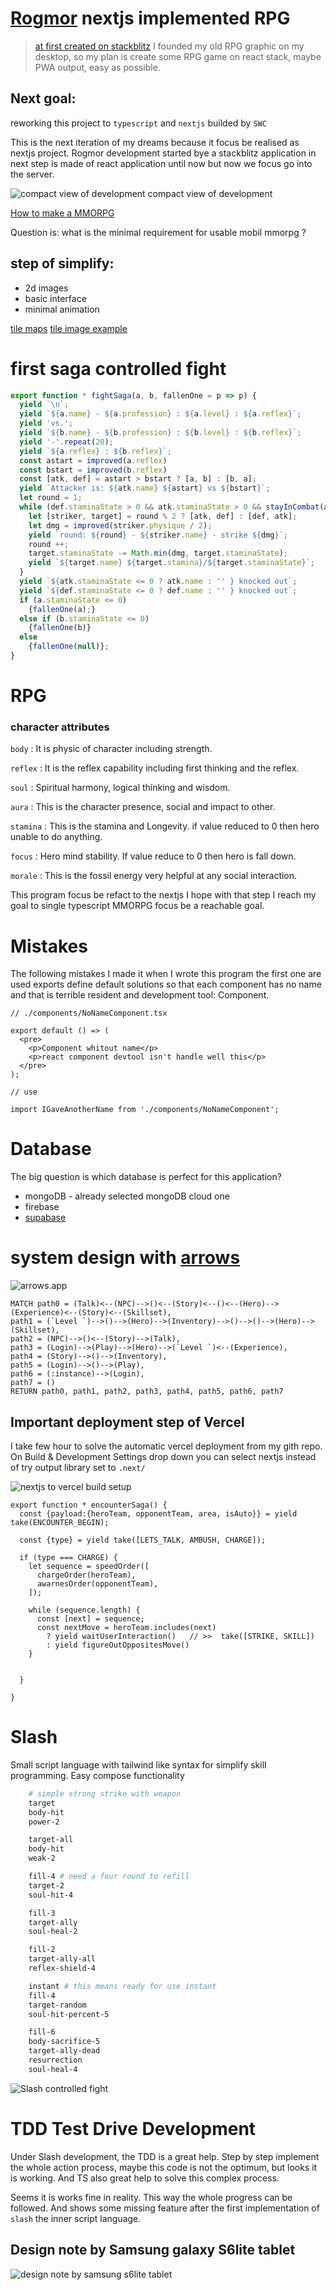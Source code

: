 # [Rogmor](https://rogmor.vercel.app/) nextjs implemented RPG
> [at first created on stackblitz](https://stackblitz.com/edit/rogmor)
I founded my old RPG graphic on my desktop, so my plan is create some RPG 
game on react stack, maybe PWA output, easy as possible.

## Next goal:
reworking this project to ```typescript``` and ```nextjs``` builded by ```SWC```

This is the next iteration of my dreams because it focus be realised as nextjs project. Rogmor development started bye a stackblitz application in next step is made of react application until now but now we focus go into the server.

![compact view of development](./src/_documents/start-moment-of-nextjs.png)
compact view of development

[How to make a MMORPG](https://noobtuts.com/articles/how-to-make-a-mmorpg)

Question is: what is the minimal requirement for usable mobil mmorpg ?

## step of simplify:
  - 2d images
  - basic interface
  - minimal animation

[tile maps](https://developer.mozilla.org/en-US/docs/Games/Techniques/Tilemaps)
[tile image example](https://media.prod.mdn.mozit.cloud/attachments/2015/10/06/11697/40b391b2f58425eb78ddd0660fb8fb2e/tile_atlas.png)

# first saga controlled fight

```js
export function * fightSaga(a, b, fallenOne = p => p) {
  yield `\n`;
  yield `${a.name} - ${a.profession} : ${a.level} : ${a.reflex}`;
  yield 'vs.';
  yield `${b.name} - ${b.profession} : ${b.level} : ${b.reflex}`;
  yield '-'.repeat(20);
  yield `${a.reflex} : ${b.reflex}`;
  const astart = improved(a.reflex) 
  const bstart = improved(b.reflex)
  const [atk, def] = astart > bstart ? [a, b] : [b, a];
  yield `Attacker is: ${atk.name} ${astart} vs ${bstart}`;
  let round = 1;
  while (def.staminaState > 0 && atk.staminaState > 0 && stayInCombat(a) && stayInCombat(b)) {
    let [striker, target] = round % 2 ? [atk, def] : [def, atk];
    let dmg = improved(striker.physique / 2);
    yield `round: ${round} - ${striker.name} - strike ${dmg}`;
    round ++;
    target.staminaState -= Math.min(dmg, target.staminaState);
    yield `${target.name} ${target.stamina}/${target.staminaState}`;
  }
  yield `${atk.staminaState <= 0 ? atk.name : '' } knocked out`;
  yield `${def.staminaState <= 0 ? def.name : '' } knocked out`;
  if (a.staminaState <= 0) 
    {fallenOne(a);}
  else if (b.staminaState <= 0) 
    {fallenOne(b)}
  else 
    {fallenOne(null)};
}
```

# RPG

### character attributes

  `body` : It is physic of character including strength.

  `reflex` : It is the reflex capability including first thinking and the reflex.

  `soul` : Spiritual harmony, logical thinking and wisdom.

  `aura` : This is the character presence, social and impact to other.

  `stamina` : This is the stamina and Longevity. if value reduced to 0 then hero unable to do anything.

  `focus` : Hero mind stability. If value reduce to 0 then hero is fall down.

  `morale` : This is the fossil energy very helpful at any social interaction.


This program focus be refact to the nextjs I hope with that step I reach my goal to single typescript MMORPG focus be a reachable goal.

# Mistakes

The following mistakes I made it when I wrote this program the first one are used exports define default solutions so that each component has no name and that is terrible resident and development tool: Component.

```tsx
// ./components/NoNameComponent.tsx

export default () => (
  <pre>
    <p>Component whitout name</p>
    <p>react component devtool isn't handle well this</p>
  </pre>
);

// use

import IGaveAnotherName from './components/NoNameComponent';
```

# Database

The big question is which database is perfect for this application? 

- mongoDB - already selected mongoDB cloud one
- firebase
- [supabase](https://supabase.com/docs/reference/javascript/installing)

# system design with [arrows](https://arrows.app/#/local/id=o8r9F2OklqH_7JgWSXnt)

![arrows.app](/src/_documents/RogmorTheNextRPG.svg)

```
MATCH path0 = (Talk)<--(NPC)-->()<--(Story)<--()<--(Hero)-->(Experience)<--(Story)<--(Skillset),
path1 = (`Level `)-->()-->(Hero)-->(Inventory)-->()-->()-->(Hero)-->(Skillset),
path2 = (NPC)-->()<--(Story)-->(Talk),
path3 = (Login)-->(Play)-->(Hero)-->(`Level `)<--(Experience),
path4 = (Story)-->()-->(Inventory),
path5 = (Login)-->()-->(Play),
path6 = (:instance)-->(Login),
path7 = ()
RETURN path0, path1, path2, path3, path4, path5, path6, path7
```
## Important deployment step of Vercel
I take few hour to solve the automatic vercel deployment from my gith repo.
On Build & Development Settings drop down you can select nextjs instead of try output library set to `.next/`

![nextjs to vercel build setup](./src/_documents/vercel-nextjs-buildset-as-nextjs.png)

```tsx
export function * encounterSaga() {
  const {payload:{heroTeam, opponentTeam, area, isAuto}} = yield take(ENCOUNTER_BEGIN);

  const {type} = yield take([LETS_TALK, AMBUSH, CHARGE]);

  if (type === CHARGE) {
    let sequence = speedOrder([
      chargeOrder(heroTeam),
      awarnesOrder(opponentTeam),
    ]);

    while (sequence.length) {
      const [next] = sequence;
      const nextMove = heroTeam.includes(next) 
        ? yield waitUserInteraction()   // >>  take([STRIKE, SKILL])
        : yield figureOutOppositesMove()
    }


  }

}
```

# Slash
Small script language with tailwind like syntax for simplify skill programming.
Easy compose functionality

```bash
    # simple strong strike with weapon
    target
    body-hit
    power-2

    target-all
    body-hit
    weak-2

    fill-4 # need a four round to refill
    target-2
    soul-hit-4

    fill-3
    target-ally
    soul-heal-2

    fill-2
    target-ally-all
    reflex-shield-4

    instant # this means ready for use instant
    fill-4
    target-random
    soul-hit-percent-5

    fill-6
    body-sacrifice-5
    target-ally-dead
    resurrection
    soul-heal-4
```

![Slash controlled fight](./src/_documents/rogmor-action-I.gif)

# TDD Test Drive Development
Under Slash development, the TDD is a great help. Step by step implement the whole action process,
maybe this code is not the optimum, but looks it is working. And TS also great help to solve this complex process.

Seems it is works fine in reality. This way the whole progress can be followed. And shows some missing feature after the first implementation of `slash` the inner script language.

## Design note by Samsung galaxy S6lite tablet

![design note by samsung s6lite tablet](./src/_documents/rogmor-s6-design.png) 